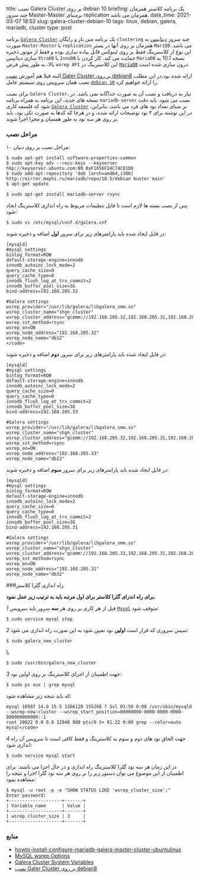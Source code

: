 title: نصب Galera Cluster بر روی debian 10
briefing: یک برنامه کلاستر همزمان چند سرور Master-Master برمبنای replication همزمان می باشد.
date_time: 2021-03-07 18:52
slug: galera-cluster-debian-10
tags: linux, debian, galera, mariadb, cluster
type: post


برنامه [`Galera Cluster`][galera-cluster] یک برنامه متن باز و رایگان `clustering` چند سرور [دیتابیس][database]  به صورت `Master-Master` با `replication` 
همزمان بر روی آنها در بستر `MariDB` می باشد. این نوع از کلاسترینگ فقط بر روی لینوکس قابل پیاده سازی بوده و فقط از موتور ذخیره سازی 
دیتابیس `XtraDB` یا `InnoDB` حمایت می کند. کار کردن با `MariaDB` نسخه 10.1 به بالا، به طور پیش فرض `wsrep API` این کلاسترینگ 
در [`MariaDB`][mariadb] درون سازی شده است.

البته قبلا هم آموزش [نصب Galer Cluster بر روی debian8][galera_shgn] ارائه شده بود.در این مطلب نصب همان سرویس روی سیستم 
عامل [`debian 10`][debian] را ارائه خواهیم کرد. 

برای نصب `Galera Cluster`، نیاز به دریافت و نصب آن به صورت جداگانه نمی باشد. در نسخه های جدید، این برنامه به همراه 
برنامه `mariadb-server` نصب می شود. باید دقت شود که فلسفه کاری [`Galera Cluster`][galera-cluster] بر مبنای تعداد نود های فرد می باشد، بنابراین، در 
این نوشته برای ۳ نود توضیحات ارائه شده، و در هرجا که کدها به صورت تکی بود، باید بر روی هر سه نود به طور همسان و مجزا اجرا شوند.

### مراحل نصب
مراحل نصب بر روی دبیان ۱۰:

    $ sudo apt-get install software-properties-common
    $ sudo apt-key adv --recv-keys --keyserver hkp://keyserver.ubuntu.com:80 0xF1656F24C74CD1D8
    $ sudo add-apt-repository 'deb [arch=amd64,i386] http://mirror.mephi.ru/mariadb/repo/10.5/debian buster main'
    $ apt-get update

    $ sudo apt-get install mariadb-server rsync

پس از نصب بسته ها لازم است تا فایل تنظیمات مربوط به راه اندازی کلاسترینگ ایجاد شود:

    $ sudo vi /etc/mysql/conf.d/galera.cnf

در فایل ایجاد شده باید پارامترهای زیر برای سرور **اول** اضافه و ذخیره شوند:

    [mysqld]
    #mysql settings
    binlog_format=ROW
    default-storage-engine=innodb
    innodb_autoinc_lock_mode=2
    query_cache_size=0
    query_cache_type=0
    innodb_flush_log_at_trx_commit=2
    innodb_buffer_pool_size=3G
    bind-address=192.168.205.32

    #Galera settings
    wsrep_provider="/usr/lib/galera/libgalera_smm.so"
    wsrep_cluster_name="shgn_cluster"
    wsrep_cluster_address="gcomm://192.168.205.32,192.168.205.31,192.168.205.33"
    wsrep_sst_method=rsync
    wsrep_on=ON
    wsrep_node_address="192.168.205.32"
    wsrep_node_name="db12"
    </code>

در فایل ایجاد شده باید پارامترهای زیر برای سرور **دوم** اضافه و ذخیره شوند:

    [mysqld]
    #mysql settings
    binlog_format=ROW
    default-storage-engine=innodb
    innodb_autoinc_lock_mode=2
    query_cache_size=0
    query_cache_type=0
    innodb_flush_log_at_trx_commit=2
    innodb_buffer_pool_size=3G
    bind-address=192.168.205.33

    #Galera settings
    wsrep_provider="/usr/lib/galera/libgalera_smm.so"
    wsrep_cluster_name="shgn_cluster"
    wsrep_cluster_address="gcomm://192.168.205.32,192.168.205.31,192.168.205.33"
    wsrep_sst_method=rsync
    wsrep_on=ON
    wsrep_node_address="192.168.205.33"
    wsrep_node_name="db22"

در فایل ایجاد شده باید پارامترهای زیر برای سرور **سوم** اضافه و ذخیره شوند:

    [mysqld]
    #mysql settings
    binlog_format=ROW
    default-storage-engine=innodb
    innodb_autoinc_lock_mode=2
    query_cache_size=0
    query_cache_type=0
    innodb_flush_log_at_trx_commit=2
    innodb_buffer_pool_size=3G
    bind-address=192.168.205.31

    #Galera settings
    wsrep_provider="/usr/lib/galera/libgalera_smm.so"
    wsrep_cluster_name="shgn_cluster"
    wsrep_cluster_address="gcomm://192.168.205.32,192.168.205.31,192.168.205.33"
    wsrep_sst_method=rsync
    wsrep_on=ON
    wsrep_node_address="192.168.205.31"
    wsrep_node_name="db32"

###راه اندازی گلرا کلاستر

**برای راه اندزای گلرا کلاستر برای اول مرتبه باید به ترتیب زیر عمل نمود.**

*1* قبل از هر کاری بر روی هر **سه** سرور باید سرویس [`Mysql`][mysql] متوقف شود:

    $ sudo service mysql stop

*2* سپس سروری که قرار است **اولین** نود تعیین شود به این صورت راه اندازی می شود:

    $ sudo galera_new_cluster

  یا

    $ sudo /usr/bin/galera_new_cluster

*3* جهت اطمینان از اجرای کلاسترینگ بر روی اولین نود:

    $ sudo ps aux | grep mysql

  که باید نتیجه زیر مشاهده شود:

    mysql 10587 14.0 15.5 1266120 155268 ? Ssl 01:50 0:00 /usr/sbin/mysqld --wsrep-new-cluster --wsrep_start_position=00000000-0000-0000-0000-000000000000:-1
    root 20822 0.0 0.0 12948 980 pts/0 S+ 01:22 0:00 grep --color=auto mysql</code>

*4* جهت الحاق نود های دوم و سوم به کلاسترینگ و فقط کافی است تا سرویس آن راه اندازی شود:

    $ sudo service mysql start

در این زمان هر سه نود گلرا کلاسترینگ راه اندازی و در حال اجرا می باشند. برای اطمینان از این موضوع می توان دستور زیر را بر روی هر سه 
نود گلرا اجرا و نتیجه را مشاهده نمود:

    $ mysql -u root -p -e "SHOW STATUS LIKE 'wsrep_cluster_size';"
    Enter password:
    +--------------------+-------+
    | Variable_name      | Value |
    +--------------------+-------+
    | wsrep_cluster_size | 3     |
    +--------------------+-------+

### منابع
  * [howto-install-configure-mariadb-galera-master-cluster-ubuntulinux](https://www.cyberciti.biz/faq/howto-install-configure-mariadb-galera-master-cluster-ubuntulinux/)
  * [MySQL wsrep Options](http://galeracluster.com/documentation-webpages/mysqlwsrepoptions.html)
  * [Galera Cluster System Variables](https://mariadb.com/kb/en/mariadb/galera-cluster-system-variables/)
  * [نصب Galer Cluster بر روی debian8](https://shgn.ir/2017-08-16/galera_cluster.html)


[galera_shgn]: https://shgn.ir/2017-08-16/galera_cluster.html
[debian]: https://en.wikipedia.org/wiki/Debian
[mariadb]: https://shgn.ir/tag/mariadb.html
[galera-cluster]: https://shgn.ir/tag/galera_cluster.html
[database]: https://shgn.ir/tag/database.html
[mysql]: https://shgn.ir/tag/mysql.html